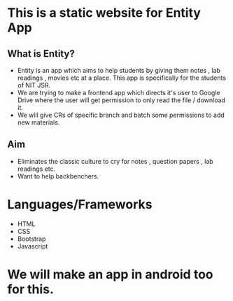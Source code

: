 # This is a static website for Entity App

## What is Entity?
- Entity is an app which aims to help students by giving them notes , lab readings , movies etc at a place. This app is specifically for the students of NIT JSR.
- We are trying to make a frontend app which directs it's user to Google Drive where the user will get permission to only read the file / download it. 
- We will give CRs of specific branch and batch some permissions to add new materials.

## Aim 
- Eliminates the classic culture to cry for notes , question papers , lab readings etc.
- Want to help backbenchers.

# Languages/Frameworks
- HTML
- CSS
- Bootstrap
- Javascript

# We will make an app in android too for this.
